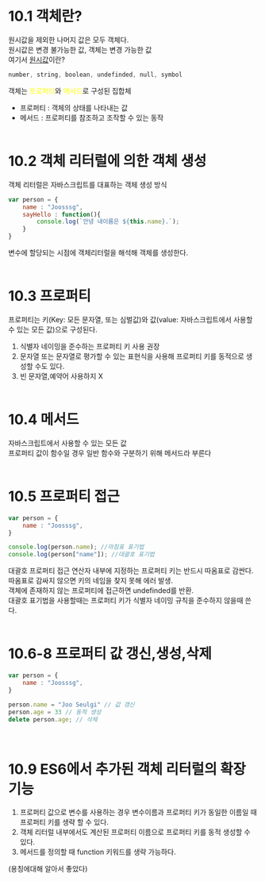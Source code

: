 # 10.1 객체란?
원시값을 제외한 나머지 값은 모두 객체다.   
원시값은 변경 불가능한 값, 객체는 변경 가능한 값    
여기서 <u>원시값</u>이란?   
```C++
number, string, boolean, undefinded, null, symbol
```
객체는 <span style="color:yellow">프로퍼티</span>와 <span style="color:yellow">메서드</span>로 구성된 집합체    
- 프로퍼티 : 객체의 상태를 나타내는 값
- 메서드 : 프로퍼티를 참조하고 조작할 수 있는 동작<br><br>
  
# 10.2 객체 리터럴에 의한 객체 생성
객체 리터럴은 자바스크립트를 대표하는 객체 생성 방식
```javascript
var person = {
    name : "Joosssg",
    sayHello : function(){
        console.log(`안녕 내이름은 ${this.name}.`);
    }
}
```
변수에 할당되는 시점에 객체리터럴을 해석해 객체를 생성한다.<br><br>

# 10.3 프로퍼티
프로퍼티는 키(Key: 모든 문자열, 또는 심벌값)와 값(value: 자바스크립트에서 사용할 수 있는 모든 값)으로 구성된다.    
1. 식별자 네이밍을 준수하는 프로퍼티 키 사용 권장
2. 문자열 또는 문자열로 평가할 수 있는 표현식을 사용해 프로퍼티 키를 동적으로 생성할 수도 있다.
3. 빈 문자열,예약어 사용하지 X<br><br>
   
# 10.4 메서드
자바스크립트에서 사용할 수 있는 모든 값    
프로퍼티 값이 함수일 경우 일반 함수와 구분하기 위해 메서드라 부른다<br><br>

# 10.5 프로퍼티 접근
```javascript
var person = {
    name : "Joosssg",
}

console.log(person.name); //마침표 표기법
console.log(person["name"]); //대괄호 표기법
```
대괄호 프로퍼티 접근 연산자 내부에 지정하는 프로퍼티 키는 반드시 따옴표로 감싼다. 따옴표로 감싸지 않으면 키의 네임을 찾지 못해 에러 발생.    
객체에 존재하지 않는 프로퍼티에 접근하면 undefinded를 반환.    
대괄호 표기법을 사용할때는 프로퍼티 키가 식별자 네이밍 규칙을 준수하지 않을때 쓴다.<br><br>

# 10.6-8 프로퍼티 값 갱신,생성,삭제
```javascript
var person = {
    name : "Joosssg",
}

person.name = "Joo Seulgi" // 값 갱신
person.age = 33 // 동적 생성
delete person.age; // 삭제
```
<br>

# 10.9 ES6에서 추가된 객체 리터럴의 확장 기능
1. 프로퍼티 값으로 변수를 사용하는 경우 변수이름과 프로퍼티 키가 동일한 이름일 때 프로퍼티 키를 생략 할 수 있다.
2. 객체 리터럴 내부에서도 계산된 프로퍼티 이름으로 프로퍼티 키를 동적 생성할 수 있다.
3. 메서드를 정의할 때 function 키워드를 생략 가능하다.


(용칭에대해 알아서 좋았다)